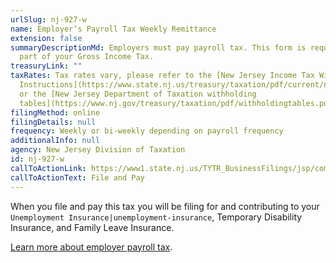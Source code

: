 ```yaml
---
urlSlug: nj-927-w
name: Employer’s Payroll Tax Weekly Remittance
extension: false
summaryDescriptionMd: Employers must pay payroll tax. This form is required as
  part of your Gross Income Tax.
treasuryLink: ""
taxRates: Tax rates vary, please refer to the [New Jersey Income Tax Withholding
  Instructions](https://www.state.nj.us/treasury/taxation/pdf/current/njwt.pdf)
  or the [New Jersey Department of Taxation withholding
  tables](https://www.nj.gov/treasury/taxation/pdf/withholdingtables.pdf).
filingMethod: online
filingDetails: null
frequency: Weekly or bi-weekly depending on payroll frequency
additionalInfo: null
agency: New Jersey Division of Taxation
id: nj-927-w
callToActionLink: https://www1.state.nj.us/TYTR_BusinessFilings/jsp/common/Login.jsp?taxcode=45
callToActionText: File and Pay
---
```

When you file and pay this tax you will be filing for and contributing to your `Unemployment Insurance|unemployment-insurance`, Temporary Disability Insurance, and Family Leave Insurance.

[Learn more about employer payroll tax](https://www.nj.gov/treasury/taxation/businesses/payroll/index.shtml).